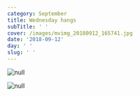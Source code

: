 ```yaml
---
category: September
title: Wednesday hangs
subTitle: ' '
cover: /images/mvimg_20180912_165741.jpg
date: '2018-09-12'
day: ' '
slug: ' '
---
```

![null](/images/mvimg_20180912_165741.jpg)

![null](/images/mvimg_20180912_173153.jpg)

